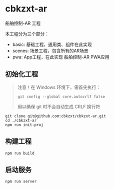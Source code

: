 # cbkzxt-ar

船舶控制-AR 工程

本工程分为三个部分：

- basic: 基础工程，通用类、组件在此实现
- scenes: 场景工程，包含所有的AR场景
- pwa: App工程，在此实现 船舶控制-AR PWA应用

## 初始化工程

> 注意！在 Windows 环境下，需首先执行：
> ```
> git config --global core.autocrlf false
> ```
> 用以确保 git 时不会自动生成 CRLF 换行符

```
git clone git@github.com:cbkzxt/cbkzxt-ar.git
cd ./cbkzxt-ar
npm run init-proj
```

## 构建工程

```
npm run build
```

## 启动服务

```
npm run server
```